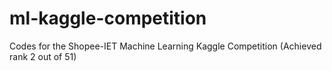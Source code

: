 # ml-kaggle-competition
Codes for the Shopee-IET Machine Learning Kaggle Competition (Achieved rank 2 out of 51)
